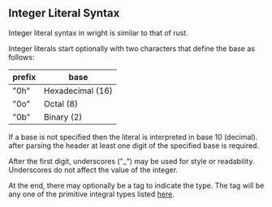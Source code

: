 ## Integer Literal Syntax

Integer literal syntax in wright is similar to that of rust.

Integer literals start optionally with two characters that define the
base as follows:

| prefix | base |
|---|---
| "0h" | Hexadecimal (16)
| "0o" | Octal (8)
| "0b" | Binary (2)

If a base is not specified then the literal is interpreted in base 10 (decimal).
after parsing the header at least one digit of the specified base is required.

After the first digit, underscores ("\_") may be used for style or readability.
Underscores do not affect the value of the integer.

At the end, there may optionally be a tag to indicate the type. The
tag will be any one of the primitive integral types listed [here]().
